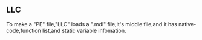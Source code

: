 ## LLC

To make a "PE" file,"LLC" loads a ".mdl" file;it's middle file,and it has native-code,function list,and static variable infomation.

